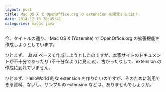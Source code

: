 ```yaml
---
layout: post
title: Mac OS X で OpenOffice.org の extension を開発するには？
date: 2014-12-13 20:45:41
categories: macos java
---
```

<!-- {% raw %} -->
<p>今、タイトルの通り、 Mac OS X (Yosemite) で OpenOffice.org の拡張機能を作成しようとしています。</p>

<p>ひとまず、 Java ベースで作成しようとしたのですが、本家サイトのドキュメントが不十分であったり (不十分なように見える)、古かったりして、extension の作成に到れていません。</p>

<p>ひとまず、HelloWorld 的な extension を作りたいのですが、そのために利用できる資料、ないし、サンプルの extension などは、ありませんでしょうか。</p>
<!-- {% endraw %} -->
